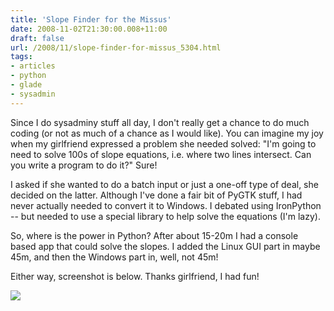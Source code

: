 ```yaml
---
title: 'Slope Finder for the Missus'
date: 2008-11-02T21:30:00.008+11:00
draft: false
url: /2008/11/slope-finder-for-missus_5304.html
tags: 
- articles
- python
- glade
- sysadmin
---
```


Since I do sysadminy stuff all day, I don't really get a chance to do much coding (or not as much of a chance as I would like). You can imagine my joy when my girlfriend expressed a problem she needed solved: "I'm going to need to solve 100s of slope equations, i.e. where two lines intersect. Can you write a program to do it?" Sure!

I asked if she wanted to do a batch input or just a one-off type of deal, she decided on the latter. Although I've done a fair bit of PyGTK stuff, I had never actually needed to convert it to Windows. I debated using IronPython -- but needed to use a special library to help solve the equations (I'm lazy).

So, where is the power in Python? After about 15-20m I had a console based app that could solve the slopes. I added the Linux GUI part in maybe 45m, and then the Windows part in, well, not 45m!

Either way, screenshot is below. Thanks girlfriend, I had fun!

[![](https://blogger.googleusercontent.com/img/b/R29vZ2xl/AVvXsEgEAxIIJW4HIfuL3VFBYCY8aQM8pVChFP5qcxi3_Daaay5oN2OEJ4XstDByk-fOFICyJUfkp3Beerf12V4n3HmWFn_4WNd36bvDOFd0y5Grx6cgo5WpICpgFU5exuS0zwHrCNTaSHeuzMOt/s800/slopefinder.jpg)](http://picasaweb.google.com/lh/photo/z7c7K2SAI4DQi84sBKkiGA?feat=embedwebsite)